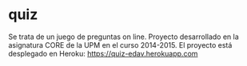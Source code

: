 # quiz
Se trata de un juego de preguntas on line.
Proyecto desarrollado en la asignatura CORE de la UPM en el curso 2014-2015.
El proyecto está desplegado en Heroku: https://quiz-edav.herokuapp.com
